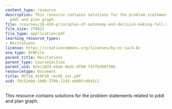 ```yaml
---
content_type: resource
description: This resource contains solutions for the problem statements related to
  pddl and plan graph.
file: /courses/16-410-principles-of-autonomy-and-decision-making-fall-2010/fdc52ebe1b6b370b1143add0fcd641c1_MIT16_410F10_rec05_sol.pdf
file_size: 276621
file_type: application/pdf
learning_resource_types:
- Recitations
license: https://creativecommons.org/licenses/by-nc-sa/4.0/
ocw_type: OCWFile
parent_title: Recitations
parent_type: CourseSection
parent_uid: 82ec102d-e9a6-4ed1-dfb0-f47fb309f39b
resourcetype: Document
title: MIT16_410F10_rec05_sol.pdf
uid: fdc52ebe-1b6b-370b-1143-add0fcd641c1
---
```

This resource contains solutions for the problem statements related to pddl and plan graph.
